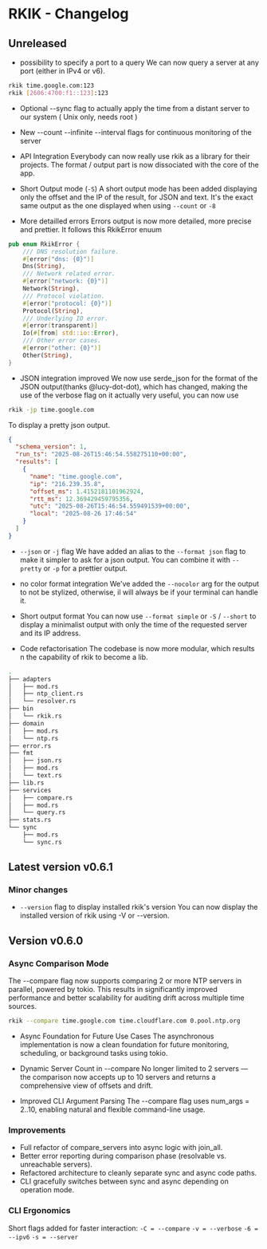 # RKIK - Changelog 

## Unreleased
- possibility to specify a port to a query
We can now query a server at any port (either in IPv4 or v6). 
```bash
rkik time.google.com:123
rkik [2606:4700:f1::123]:123
```
- Optional --sync flag to actually apply the time from a distant server to our system ( Unix only, needs root )

- New --count --infinite --interval flags for continuous monitoring of the server

- API Integration
Everybody can now really use rkik as a library for their projects. The format / output part is now dissociated with the core of the app.
 
- Short Output mode (`-S`)
  A short output mode has been added displaying only the offset and the IP of the result, for JSON and text. It's the exact same output as the one displayed when using `--count` or `-8`


- More detailled errors 
Errors output is now more detailed, more precise and prettier. It follows this RkikError enuum
```rust
pub enum RkikError {
    /// DNS resolution failure.
    #[error("dns: {0}")]
    Dns(String),
    /// Network related error.
    #[error("network: {0}")]
    Network(String),
    /// Protocol violation.
    #[error("protocol: {0}")]
    Protocol(String),
    /// Underlying IO error.
    #[error(transparent)]
    Io(#[from] std::io::Error),
    /// Other error cases.
    #[error("other: {0}")]
    Other(String),
}
```

- JSON integration improved
We now use serde_json for the format of the JSON output(thanks @lucy-dot-dot), which has changed, making the use of the verbose flag on it actually very useful, you can now use
```bash
rkik -jp time.google.com
```
To display a pretty json output. 
```json
{
  "schema_version": 1,
  "run_ts": "2025-08-26T15:46:54.558275110+00:00",
  "results": [
    {
      "name": "time.google.com",
      "ip": "216.239.35.8",
      "offset_ms": 1.4152181101962924,
      "rtt_ms": 12.369429459795356,
      "utc": "2025-08-26T15:46:54.559491539+00:00",
      "local": "2025-08-26 17:46:54"
    }
  ]
}
```

- `--json` or `-j` flag
 We have added an alias to the `--format json` flag to make it simpler to ask for a json output. You can combine it with `--pretty` or `-p` for a prettier output.

- no color format integration
We've added the `--nocolor` arg for the output to not be stylized, otherwise, il will always be if your terminal can handle it.

- Short output format
You can now use `--format simple` or `-S` / `--short` to display a minimalist output with only the time of the requested server and its IP address.

- Code refactorisation
The codebase is now more modular, which results n the capability of rkik to become a lib.
```bash 
.
├── adapters
│   ├── mod.rs
│   ├── ntp_client.rs
│   └── resolver.rs
├── bin
│   └── rkik.rs
├── domain
│   ├── mod.rs
│   └── ntp.rs
├── error.rs
├── fmt
│   ├── json.rs
│   ├── mod.rs
│   └── text.rs
├── lib.rs
├── services
│   ├── compare.rs
│   ├── mod.rs
│   └── query.rs
├── stats.rs
└── sync
    ├── mod.rs
    └── sync.rs
```

## Latest version v0.6.1
### Minor changes
- `--version` flag to display installed rkik's version
You can now display the installed version of rkik using -V or --version.

## Version v0.6.0
### Async Comparison Mode

The --compare flag now supports comparing 2 or more NTP servers in parallel, powered by tokio. This results in significantly improved performance and better scalability for auditing drift across multiple time sources.

```bash
rkik --compare time.google.com time.cloudflare.com 0.pool.ntp.org
```
- Async Foundation for Future Use Cases
The asynchronous implementation is now a clean foundation for future monitoring, scheduling, or background tasks using tokio.

- Dynamic Server Count in --compare
No longer limited to 2 servers — the comparison now accepts up to 10 servers and returns a comprehensive view of offsets and drift.

- Improved CLI Argument Parsing
The --compare flag uses num_args = 2..10, enabling natural and flexible command-line usage.

### Improvements
- Full refactor of compare_servers into async logic with join_all.
- Better error reporting during comparison phase (resolvable vs. unreachable servers).
- Refactored architecture to cleanly separate sync and async code paths.
- CLI gracefully switches between sync and async depending on operation mode.


### CLI Ergonomics
Short flags added for faster interaction:
`-C = --compare`
`-v = --verbose`
`-6 = --ipv6`
`-s = --server`
